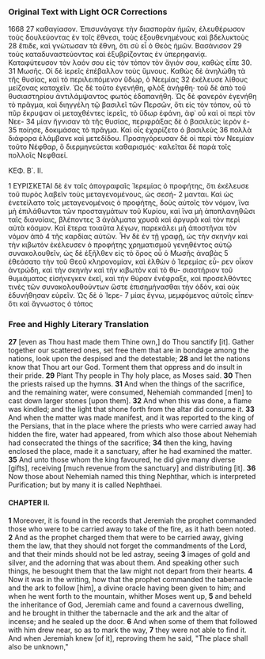 ### Original Text with Light OCR Corrections

1668
27 καθαγίασον. Ἐπισυνάγαγε τὴν διασπορὰν ἡμῶν, ἐλευθέρωσον τοὺς
      δουλεύοντας ἐν τοῖς ἔθνεσι, τοὺς ἐξουθενημένους καὶ βδελυκτοὺς
28 ἔπιδε, καὶ γνώτωσαν τὰ ἔθνη, ὅτι σὺ εἶ ὁ Θεὸς ἡμῶν. Βασάνισον
29 τοὺς καταδυναστεύοντας καὶ ἐξυβρίζοντας ἐν ὑπερηφανίᾳ. Καταφύτευσον τὸν λαόν σου εἰς τὸν τόπον τὸν ἅγιόν σου, καθὼς εἶπε
30. 31 Μωσῆς. Οἱ δὲ ἱερεῖς ἐπέβαλλον τοὺς ὕμνους. Καθὼς δὲ ἀνηλώθη τὰ τῆς θυσίας, καὶ τὸ περιλειπόμενον ὕδωρ, ὁ Νεεμίας
32 ἐκέλευσε λίθους μείζονας καταχεῖν. Ὡς δὲ τοῦτο ἐγενήθη, φλὸξ ἀνήφθη· τοῦ δὲ ἀπὸ τοῦ θυσιαστηρίου ἀντιλάμψαντος φωτὸς ἐδαπανήθη. Ὡς δὲ φανερὸν ἐγενήθη τὸ πρᾶγμα, καὶ διηγγέλη τῷ
      βασιλεῖ τῶν Περσῶν, ὅτι εἰς τὸν τόπον, οὗ τὸ πῦρ ἔκρυψαν οἱ
      μεταχθέντες ἱερεῖς, τὸ ὕδωρ ἐφάνη, ἀφ᾿ οὗ καὶ οἱ περὶ τὸν Νεε-
34 μίαν ἤγνισαν τὰ τῆς θυσίας, περιφράξας δὲ ὁ βασιλεὺς ἱερὸν ἐ-
35 ποίησε, δοκιμάσας τὸ πρᾶγμα. Καὶ οἷς ἐχαρίζετο ὁ βασιλεὺς
36 πολλὰ διάφορα ἐλάμβανε καὶ μετεδίδου. Προσηγόρευσαν δὲ οἱ περὶ τὸν Νεεμίαν τοῦτο Νέφθαρ, ὃ διερμηνεύεται καθαρισμός· καλεῖται δὲ παρὰ τοῖς πολλοῖς Νεφθαεί.

ΚΕΦ. Β΄. ΙΙ.

1  ΕΥΡΙΣΚΕΤΑΙ δὲ ἐν ταῖς ἀπογραφαῖς Ἱερεμίας ὁ προφήτης,
   ὅτι ἐκέλευσε τοῦ πυρὸς λαβεῖν τοὺς μεταγενομένους, ὡς σεσή-
2  μανται. Καὶ ὡς ἐνετείλατο τοῖς μεταγενομένοις ὁ προφήτης,
   δοὺς αὐτοῖς τὸν νόμον, ἵνα μὴ ἐπιλάθωνται τῶν προσταγμάτων
   τοῦ Κυρίου, καὶ ἵνα μὴ ἀποπλανηθῶσι ταῖς διανοίαις, βλέποντες
3  ἀγάλματα χρυσᾶ καὶ ἀργυρᾶ καὶ τὸν περὶ αὐτὰ κόσμον. Καὶ
   ἕτερα τοιαῦτα λέγων, παρεκάλει μὴ ἀποστῆναι τὸν νόμον ἀπὸ
4  τῆς καρδίας αὐτῶν. Ἦν δὲ ἐν τῇ γραφῇ, ὡς τὴν σκηνὴν καὶ
   τὴν κιβωτὸν ἐκέλευσεν ὁ προφήτης χρηματισμοῦ γενηθέντος αὐτῷ
   συνακολουθεῖν, ὡς δὲ ἐξῆλθεν εἰς τὸ ὄρος οὗ ὁ Μωσῆς ἀναβὰς
5  ἐθεάσατο τὴν τοῦ Θεοῦ κληρονομίαν, καὶ ἐλθὼν ὁ Ἱερεμίας εὗ-
   ρεν οἶκον ἀντρώδη, καὶ τὴν σκηνὴν καὶ τὴν κιβωτὸν καὶ τὸ θυ-
   σιαστήριον τοῦ θυμιάματος εἰσήνεγκεν ἐκεῖ, καὶ τὴν θύραν ἐνέφραξε, καὶ προσελθόντες τινὲς τῶν συνακολουθούντων ὥστε ἐπισημήνασθαι τὴν ὁδόν, καὶ οὐκ ἐδυνήθησαν εὑρεῖν. Ὡς δὲ ὁ Ἱερε-
7  μίας ἔγνω, μεμφόμενος αὐτοῖς εἶπεν· ὅτι καὶ ἄγνωστος ὁ τόπος

### Free and Highly Literary Translation

**27** [even as Thou hast made them Thine own,] do Thou sanctify [it]. Gather together our scattered ones, set free them that are in bondage among the nations, look upon the despised and the detestable;
**28** and let the nations know that Thou art our God. Torment them that oppress and do insult in their pride.
**29** Plant Thy people in Thy holy place, as Moses said.
**30** Then the priests raised up the hymns.
**31** And when the things of the sacrifice, and the remaining water, were consumed, Nehemiah commanded [men] to cast down larger stones [upon them].
**32** And when this was done, a flame was kindled; and the light that shone forth from the altar did consume it.
**33** And when the matter was made manifest, and it was reported to the king of the Persians, that in the place where the priests who were carried away had hidden the fire, water had appeared, from which also those about Nehemiah had consecrated the things of the sacrifice;
**34** then the king, having enclosed the place, made it a sanctuary, after he had examined the matter.
**35** And unto those whom the king favoured, he did give many diverse [gifts], receiving [much revenue from the sanctuary] and distributing [it].
**36** Now those about Nehemiah named this thing Nephthar, which is interpreted Purification; but by many it is called Nephthaei.

#### CHAPTER II.

**1** Moreover, it is found in the records that Jeremiah the prophet commanded those who were to be carried away to take of the fire, as it hath been noted.
**2** And as the prophet charged them that were to be carried away, giving them the law, that they should not forget the commandments of the Lord, and that their minds should not be led astray, seeing
**3** images of gold and silver, and the adorning that was about them. And speaking other such things, he besought them that the law might not depart from their hearts.
**4** Now it was in the writing, how that the prophet commanded the tabernacle and the ark to follow [him], a divine oracle having been given to him; and when he went forth to the mountain, whither Moses went up,
**5** and beheld the inheritance of God, Jeremiah came and found a cavernous dwelling, and he brought in thither the tabernacle and the ark and the altar of incense; and he sealed up the door.
**6** And when some of them that followed with him drew near, so as to mark the way,
**7** they were not able to find it. And when Jeremiah knew [of it], reproving them he said, "The place shall also be unknown,"